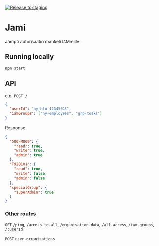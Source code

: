 [![Release to staging](https://github.com/UniversityOfHelsinkiCS/jami/actions/workflows/staging.yml/badge.svg)](https://github.com/UniversityOfHelsinkiCS/jami/actions/workflows/staging.yml)

# Jami

Jämpti autorisaatio mankeli IAM:eille

## Running locally

```
npm start
```

## API

e.g. `POST /`

```json
{
  "userId": "hy-hlo-12345678",
  "iamGroups": ["hy-employees", "grp-toska"]
}
```

Response

```json
{
  "500-M009": {
    "read": true,
    "write": true,
    "admin": true
  },
  "T920101": {
    "read": true,
    "write": false,
    "admin": false
  },
  "specialGroup": {
    "superAdmin": true
  }
}
```

### Other routes

`GET` `/ping`, `/access-to-all`, `/organisation-data`, `/all-access`, `/iam-groups`, `/:userId`

`POST` `user-organisations`
